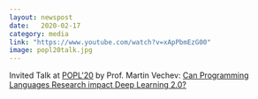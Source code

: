 ```yaml
---
layout: newspost
date:   2020-02-17
category: media
link: "https://www.youtube.com/watch?v=xApPbmEzG00"
image: popl20talk.jpg
---
```


[]()Invited Talk at [POPL'20](https://popl20.sigplan.org/) by Prof. Martin Vechev: [Can Programming Languages Research impact Deep Learning 2.0?](https://www.youtube.com/watch?v=xApPbmEzG00) 
